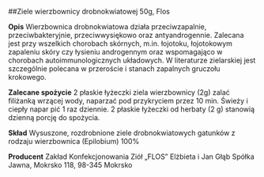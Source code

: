 ##Ziele wierzbownicy drobnokwiatowej 50g, Flos

**Opis** Wierzbownica drobnokwiatowa działa przeciwzapalnie, przeciwbakteryjnie, przeciwwysiękowo oraz antyandrogennie. Zalecana jest przy wszelkich chorobach skórnych, m.in. łojotoku, łojotokowym zapaleniu skóry czy łysieniu androgennym oraz wspomagająco w chorobach autoimmunologicznych układowych. W literaturze zielarskiej jest szczególnie polecana w przeroście i stanach zapalnych gruczołu krokowego. 

**Zalecane spożycie** 2 płaskie łyżeczki ziela wierzbownicy (2g) zalać filiżanką wrzącej wody, naparzać pod przykryciem przez 10 min. Świeży i ciepły napar pić 1 raz dziennie. 2 płaskie łyżeczki od herbaty (2 g) stanowią dzienną porcję do spożycia.

**Skład** Wysuszone, rozdrobnione ziele drobnokwiatowych gatunków z rodzaju wierzbownica (Epilobium) 100%

**Producent** Zakład Konfekcjonowania Ziół „FLOS” Elżbieta i Jan Głąb Spółka Jawna, Mokrsko 118, 98-345 Mokrsko